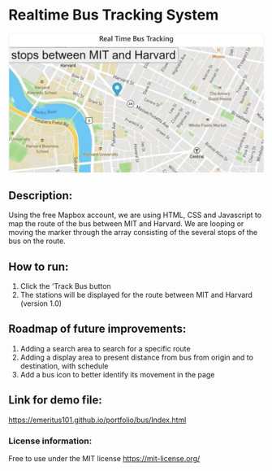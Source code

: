 # Realtime Bus Tracking System

![name-of-you-image](https://github.com/emeritus101/emeritus101.github.io/blob/main/portfolio/bus/bus.JPG)

## Description: 
Using the free Mapbox account, we are using HTML, CSS and Javascript to map the route of the bus between MIT and Harvard. 
We are looping or moving the marker through the array consisting of the several stops of the bus on the route.

## How to run:
1. Click the 'Track Bus button
2. The stations will be displayed for the route between MIT and Harvard (version 1.0)

## Roadmap of future improvements:
1. Adding a search area to search for a specific route
2. Adding a display area to present distance from bus from origin and to destination, with schedule
3. Add a bus icon to better identify its movement in the page

## Link for demo file: 
https://emeritus101.github.io/portfolio/bus/Index.html

### License information: 
Free to use under the MIT license https://mit-license.org/
